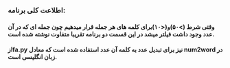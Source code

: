 ### اطلاعت کلی برنامه:
#### وقتی شرط (>۵۰)و(<۱۰)برای کلمه های هر جمله قرار میدهیم چون جمله ای که در آن عدد وجود داشت فیلتر میشد در این قسمت دو برنامه تقریبا متفاوت نوشته شده است.
#### ازfa.py نیز برای تبدیل عدد به کلمه آن عدد استفاده شده است که معادل num2word  در زبان انگلیسی است.
